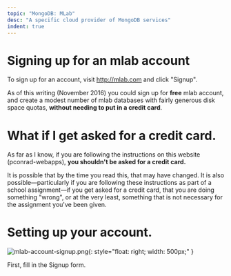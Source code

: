 ```yaml
---
topic: "MongoDB: MLab"
desc: "A specific cloud provider of MongoDB services"
indent: true
---
```


# Signing up for an mlab account

To sign up for an account, visit  <http://mlab.com> and click "Signup".

As of this writing (November 2016) you could sign up for <b>free</b> mlab account, and create a modest number of mlab databases with
fairly generous disk space quotas, <b>without needing to put in a credit card</b>. 

# What if I get asked for a credit card.

As far as I know, if you are following the instructions on this website (pconrad-webapps), <b>you shouldn't be asked for a credit card.</b>

It is possible that by the time you read this, that may have changed.   It is also possible&mdash;particularly if you are following these
instructions as part of a school assignment&mdash;if you get asked for a credit card, that you
are doing something "wrong", or at the very least, something that is not necessary for the assignment you've been given.

# Setting up your account.

![mlab-account-signup.png](mlab-account-signup.png){: style="float: right; width: 500px;" }

First, fill in the Signup form.


